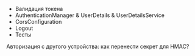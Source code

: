 * Валидация токена
* AuthenticationManager & UserDetails & UserDetailsService
* CorsConfiguration
* Logout
* Тесты

Авторизация с другого устройства: как перенести секрет для HMAC?